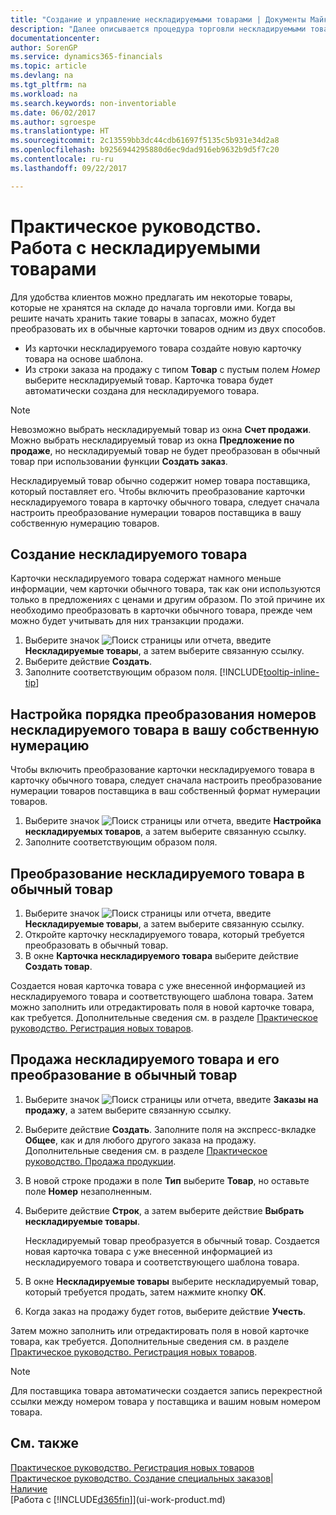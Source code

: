 ```yaml
---
title: "Создание и управление нескладируемыми товарами | Документы Майкрософт"
description: "Далее описывается процедура торговли нескладируемыми товарами или товарами, которые не обрабатываются в запасах."
documentationcenter: 
author: SorenGP
ms.service: dynamics365-financials
ms.topic: article
ms.devlang: na
ms.tgt_pltfrm: na
ms.workload: na
ms.search.keywords: non-inventoriable
ms.date: 06/02/2017
ms.author: sgroespe
ms.translationtype: HT
ms.sourcegitcommit: 2c13559bb3dc44cdb61697f5135c5b931e34d2a8
ms.openlocfilehash: b9256944295880d6ec9dad916eb9632b9d5f7c20
ms.contentlocale: ru-ru
ms.lasthandoff: 09/22/2017

---
```

# Практическое руководство. Работа с нескладируемыми товарами
Для удобства клиентов можно предлагать им некоторые товары, которые не хранятся на складе до начала торговли ими. Когда вы решите начать хранить такие товары в запасах, можно будет преобразовать их в обычные карточки товаров одним из двух способов.

* Из карточки нескладируемого товара создайте новую карточку товара на основе шаблона.
* Из строки заказа на продажу с типом **Товар** с пустым полем *Номер* выберите нескладируемый товар. Карточка товара будет автоматически создана для нескладируемого товара.

> [!NOTE]  
>   Невозможно выбрать нескладируемый товар из окна **Счет продажи**. Можно выбрать нескладируемый товар из окна **Предложение по продаже**, но нескладируемый товар не будет преобразован в обычный товар при использовании функции **Создать заказ**.

Нескладируемый товар обычно содержит номер товара поставщика, который поставляет его. Чтобы включить преобразование карточки нескладируемого товара в карточку обычного товара, следует сначала настроить преобразование нумерации товаров поставщика в вашу собственную нумерацию товаров.   

## Создание нескладируемого товара
Карточки нескладируемого товара содержат намного меньше информации, чем карточки обычного товара, так как они используются только в предложениях с ценами и другим образом. По этой причине их необходимо преобразовать в карточки обычного товара, прежде чем можно будет учитывать для них транзакции продажи.

1. Выберите значок ![Поиск страницы или отчета](media/ui-search/search_small.png "Значок поиска страницы или отчета"), введите **Нескладируемые товары**, а затем выберите связанную ссылку.
2. Выберите действие **Создать**.
3. Заполните соответствующим образом поля. [!INCLUDE[tooltip-inline-tip](includes/tooltip-inline-tip_md.md)]

## Настройка порядка преобразования номеров нескладируемого товара в вашу собственную нумерацию
Чтобы включить преобразование карточки нескладируемого товара в карточку обычного товара, следует сначала настроить преобразование нумерации товаров поставщика в ваш собственный формат нумерации товаров.

1. Выберите значок ![Поиск страницы или отчета](media/ui-search/search_small.png "Значок поиска страницы или отчета"), введите **Настройка нескладируемых товаров**, а затем выберите связанную ссылку.
2. Заполните соответствующим образом поля.

## Преобразование нескладируемого товара в обычный товар
1. Выберите значок ![Поиск страницы или отчета](media/ui-search/search_small.png "Значок поиска страницы или отчета"), введите **Нескладируемые товары**, а затем выберите связанную ссылку.
2. Откройте карточку нескладируемого товара, который требуется преобразовать в обычный товар.
3. В окне **Карточка нескладируемого товара** выберите действие **Создать товар**.

Создается новая карточка товара с уже внесенной информацией из нескладируемого товара и соответствующего шаблона товара. Затем можно заполнить или отредактировать поля в новой карточке товара, как требуется. Дополнительные сведения см. в разделе [Практическое руководство. Регистрация новых товаров](inventory-how-register-new-items.md).

## Продажа нескладируемого товара и его преобразование в обычный товар
1. Выберите значок ![Поиск страницы или отчета](media/ui-search/search_small.png "Значок поиска страницы или отчета"), введите **Заказы на продажу**, а затем выберите связанную ссылку.
2. Выберите действие **Создать**. Заполните поля на экспресс-вкладке **Общее**, как и для любого другого заказа на продажу. Дополнительные сведения см. в разделе [Практическое руководство. Продажа продукции](sales-how-sell-products.md).
3. В новой строке продажи в поле **Тип** выберите **Товар**, но оставьте поле **Номер** незаполненным.
4. Выберите действие **Строк**, а затем выберите действие **Выбрать нескладируемые товары**.

    Нескладируемый товар преобразуется в обычный товар. Создается новая карточка товара с уже внесенной информацией из нескладируемого товара и соответствующего шаблона товара.
5. В окне **Нескладируемые товары** выберите нескладируемый товар, который требуется продать, затем нажмите кнопку **ОК**.
6. Когда заказ на продажу будет готов, выберите действие **Учесть**.

Затем можно заполнить или отредактировать поля в новой карточке товара, как требуется. Дополнительные сведения см. в разделе [Практическое руководство. Регистрация новых товаров](inventory-how-register-new-items.md).

> [!NOTE]  
>   Для поставщика товара автоматически создается запись перекрестной ссылки между номером товара у поставщика и вашим новым номером товара.

## См. также
[Практическое руководство. Регистрация новых товаров](inventory-how-register-new-items.md)  
[Практическое руководство. Создание специальных заказов](sales-how-to-create-special-orders.md)|  
[Наличие](inventory-manage-inventory.md)  
[Работа с [!INCLUDE[d365fin](includes/d365fin_md.md)]](ui-work-product.md)

